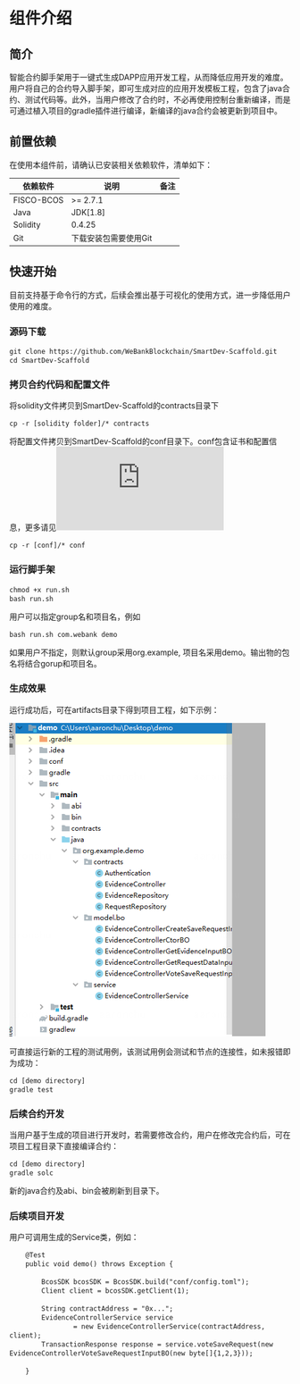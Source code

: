# 组件介绍

## 简介
智能合约脚手架用于一键式生成DAPP应用开发工程，从而降低应用开发的难度。用户将自己的合约导入脚手架，即可生成对应的应用开发模板工程，包含了java合约、测试代码等。此外，当用户修改了合约时，不必再使用控制台重新编译，而是可通过植入项目的gradle插件进行编译，新编译的java合约会被更新到项目中。

## 前置依赖

在使用本组件前，请确认已安装相关依赖软件，清单如下：

| 依赖软件 | 说明 |备注|
| --- | --- | --- |
| FISCO-BCOS | >= 2.7.1 | |
| Java | JDK[1.8] | |
| Solidity | 0.4.25 | |
| Git | 下载安装包需要使用Git | |


## 快速开始
目前支持基于命令行的方式，后续会推出基于可视化的使用方式，进一步降低用户使用的难度。


### 源码下载
```
git clone https://github.com/WeBankBlockchain/SmartDev-Scaffold.git
cd SmartDev-Scaffold
```

### 拷贝合约代码和配置文件

将solidity文件拷贝到SmartDev-Scaffold的contracts目录下
```
cp -r [solidity folder]/* contracts
```

将配置文件拷贝到SmartDev-Scaffold的conf目录下。conf包含证书和配置信息，更多请见![说明](https://fisco-bcos-documentation.readthedocs.io/zh_CN/latest/docs/sdk/java_sdk/configuration.html)
```
cp -r [conf]/* conf
```
### 运行脚手架

```
chmod +x run.sh
bash run.sh
```

用户可以指定group名和项目名，例如
```
bash run.sh com.webank demo
```

如果用户不指定，则默认group采用org.example, 项目名采用demo。输出物的包名将结合gorup和项目名。

### 生成效果
运行成功后，可在artifacts目录下得到项目工程，如下示例：

![](image/Sample.png)

可直接运行新的工程的测试用例，该测试用例会测试和节点的连接性，如未报错即为成功：
```
cd [demo directory]
gradle test
```

### 后续合约开发

当用户基于生成的项目进行开发时，若需要修改合约，用户在修改完合约后，可在项目工程目录下直接编译合约：
```
cd [demo directory]
gradle solc
```

新的java合约及abi、bin会被刷新到目录下。

### 后续项目开发

用户可调用生成的Service类，例如：

```
    @Test
    public void demo() throws Exception {

        BcosSDK bcosSDK = BcosSDK.build("conf/config.toml");
        Client client = bcosSDK.getClient(1);

        String contractAddress = "0x...";
        EvidenceControllerService service
                = new EvidenceControllerService(contractAddress, client);
        TransactionResponse response = service.voteSaveRequest(new EvidenceControllerVoteSaveRequestInputBO(new byte[]{1,2,3}));

    }
```
